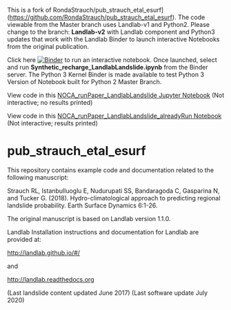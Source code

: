 This is a fork of RondaStrauch/pub_strauch_etal_esurf](https://github.com/RondaStrauch/pub_strauch_etal_esurf). The code viewable from the Master branch uses Landlab-v1 and Python2.  Please change to the branch: **Landlab-v2** with Landlab component and Python3 updates that work with the Landlab Binder to launch interactive Notebooks from the original publication. 

Click here [![Binder](https://mybinder.org/badge_logo.svg)](https://mybinder.org/v2/gh/ChristinaB/pub_strauch_etal_esurf/landlab-v2)
to run an interactive notebook.  Once launched, select and run **Synthetic_recharge_LandlabLandslide.ipynb** from the Binder server.  The Python 3 Kernel Binder is made available to test Python 3 Version of Notebook built for Python 2 Master Branch.  

View code in this [NOCA_runPaper_LandlabLandslide Jupyter Notebook](https://github.com/RondaStrauch/pub_strauch_etal_esurf/blob/master/NOCA_runPaper_LandlabLandslide.ipynb) (Not interactive; no results printed)

View code in this [NOCA_runPaper_LandlabLandslide_alreadyRun Notebook](https://github.com/RondaStrauch/pub_strauch_etal_esurf/blob/master/NOCA_runPaper_LandlabLandslide_alreadyRun.ipynb) (Not interactive; results printed)

# pub_strauch_etal_esurf
This repository contains example code and documentation related to the following manuscript:

Strauch RL, Istanbulluoglu E, Nudurupati SS, Bandaragoda C, Gasparina N, and Tucker G. (2018). Hydro-climatological approach to predicting regional landslide probability. Earth Surface Dynamics 6:1-26.

The original manuscript is based on Landlab version 1.1.0.

Landlab Installation instructions and documentation for Landlab are provided at:

http://landlab.github.io/#/

and

http://landlab.readthedocs.org

(Last landslide content updated June 2017)
(Last software update July 2020)
